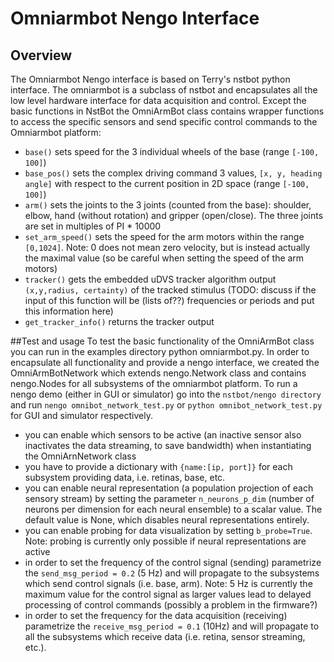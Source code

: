 # Omniarmbot Nengo Interface

## Overview
The Omniarmbot Nengo interface is based on Terry's nstbot python interface.
The omniarmbot is a subclass of nstbot and encapsulates all the low level hardware interface for
data acquisition and control.
Except the basic functions in NstBot the OmniArmBot class contains wrapper functions to access
the specific sensors and send specific control commands to the Omniarmbot platform:

- ```base()``` sets speed for the 3 individual wheels of the base (range ```[-100, 100]```)
- ```base_pos()``` sets the complex driving command 3 values, ```[x, y, heading angle]``` with respect to the current position in 2D space (range ```[-100, 100]```)
- ```arm()``` sets the joints to the 3 joints (counted from the base): shoulder, elbow, hand (without rotation) and gripper (open/close). The three joints are set in multiples of PI * 10000
- ```set_arm_speed()``` sets the speed for the arm motors within the range ```[0,1024]```. Note: 0 does not mean zero velocity, but is instead actually the maximal value (so be careful when setting the speed of the arm motors)
- ```tracker()``` gets the embedded uDVS tracker algorithm output ```(x,y,radius, certainty)``` of the tracked stimulus (TODO: discuss if the input  of this function will be (lists of??) frequencies or periods and put this information here)
- ```get_tracker_info()``` returns the tracker output


##Test and usage
To test the basic functionality of the OmniArmBot class you can run in the examples directory python omniarmbot.py. In order to encapsulate all functionality and provide a nengo interface, we created the
OmniArmBotNetwork which extends nengo.Network class and contains nengo.Nodes for all subsystems of the omniarmbot platform. To run a nengo demo (either in GUI or simulator) go into
the ```nstbot/nengo directory``` and run ```nengo omnibot_network_test.py``` or ```python omnibot_network_test.py``` for GUI and simulator respectively.

- you can enable which sensors to be active (an inactive sensor also inactivates the data
streaming, to save bandwidth) when instantiating the OmniArnNetwork class
- you have to provide a dictionary with ```{name:[ip, port]}``` for each subsystem providing data, i.e.
retinas, base, etc.
- you can enable neural representation (a population projection of each sensory stream) by setting the parameter ```n_neurons_p_dim``` (number of neurons per dimension for each neural ensemble) to a scalar value. The default value is None, which disables neural representations entirely.
- you can enable probing for data visualization by setting ```b_probe=True```. Note: probing is currently only possible if neural representations are active
- in order to set the frequency of the control signal (sending) parametrize the ```send_msg_period = 0.2``` (5 Hz) and will propagate to the subsystems which send control signals (i.e. base, arm). Note: 5 Hz is currently the maximum value for the control signal as larger values lead to delayed processing of control commands (possibly a problem in the firmware?)
- in order to set the frequency for the data acquisition (receiving) parametrize the ```receive_msg_period = 0.1``` (10Hz) and will propagate to all the subsystems which receive data (i.e. retina, sensor streaming, etc.).